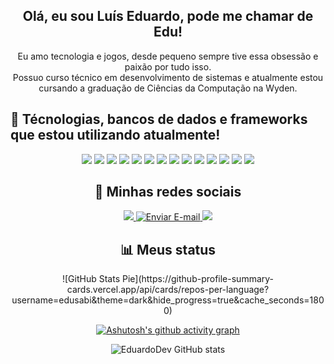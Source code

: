 <h2 align="center">Olá, eu sou Luís Eduardo, pode me chamar de Edu!</h2>

<p align="center">
  Eu amo tecnologia e jogos, desde pequeno sempre tive essa obsessão e paixão por tudo isso. <br>
  Possuo curso técnico em desenvolvimento de sistemas e atualmente estou cursando a graduação de Ciências da Computação na Wyden.
</p>

## 🚀 Técnologias, bancos de dados e frameworks que estou utilizando atualmente!  
<div align="center">

<img src="https://img.shields.io/badge/HTML5-E34F26?style=for-the-badge&logo=html5&logoColor=white">
<img src="https://img.shields.io/badge/CSS3-1572B6?style=for-the-badge&logo=css3&logoColor=white">
<img src="https://img.shields.io/badge/Bootstrap-563D7C?style=for-the-badge&logo=bootstrap&logoColor=white">
<img src="https://img.shields.io/badge/Python-FFD43B?style=for-the-badge&logo=python&logoColor=blue">
<img src="https://img.shields.io/badge/Flask-000000?style=for-the-badge&logo=Flask&logoColor=white">
<img src="https://img.shields.io/badge/JavaScript-F7DF1E?style=for-the-badge&logo=javascript&logoColor=black">
<img src="https://img.shields.io/badge/React-20232A?style=for-the-badge&logo=react&logoColor=61DAFB">
<img src="https://img.shields.io/badge/Node.js-43853D?style=for-the-badge&logo=node.js&logoColor=white">
<img src="https://img.shields.io/badge/MongoDB-4EA94B?style=for-the-badge&logo=mongodb&logoColor=white">
<img src="https://img.shields.io/badge/MySQL-005C84?style=for-the-badge&logo=mysql&logoColor=white">
<img src="https://img.shields.io/badge/postgres-%23316192.svg?style=for-the-badge&logo=postgresql&logoColor=white">
<img src="https://img.shields.io/badge/Express.js-404D59?style=for-the-badge">
<img src="https://img.shields.io/badge/GitHub-100000?style=for-the-badge&logo=github&logoColor=white"> 
<img src="https://img.shields.io/badge/GIT-E44C30?style=for-the-badge&logo=git&logoColor=white">

</div>

<h2 align="center">📱 Minhas redes sociais</h2> 

<div align="center">

<a href="http://www.linkedin.com/in/luiseduardodevv" rel="nofollow">
  <img src="https://img.shields.io/badge/LinkedIn-0077B5?style=for-the-badge&logo=linkedin&logoColor=white">
</a>

<a href="mailto:luiseduardodevv@gmail.com">
  <img src="https://img.shields.io/badge/Gmail-D14836?style=for-the-badge&logo=gmail&logoColor=white" alt="Enviar E-mail">
</a>


<a href="https://www.instagram.com/eduardodevv/" rel="nofollow">
  <img src="https://img.shields.io/badge/Instagram-E4405F?style=for-the-badge&logo=instagram&logoColor=white">
</a>

</div>

<h2 align="center">📊 Meus status</h2>   

<div align="center">

<div>
![GitHub Stats Pie](https://github-profile-summary-cards.vercel.app/api/cards/repos-per-language?username=edusabi&theme=dark&hide_progress=true&cache_seconds=1800)
  
</div>


<img data-canonical-src="http://github-profile-summary-cards.vercel.app/api/cards/profile-details?username=edusabi&amp;theme=transparent" style="max-width: 100%;">

[![Ashutosh's github activity graph](https://github-readme-activity-graph.vercel.app/graph?username=edusabi&theme=xcode&width=500px)](https://github.com/ashutosh00710/github-readme-activity-graph)

![EduardoDev GitHub stats](https://github-readme-stats.vercel.app/api?username=edusabi&show_icons=true&theme=dark&cache_seconds=1800) 

</div>
